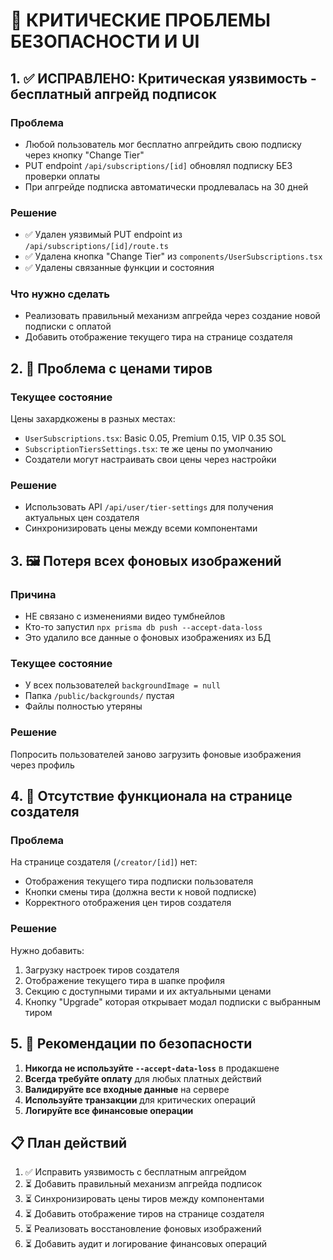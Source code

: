 # 🚨 КРИТИЧЕСКИЕ ПРОБЛЕМЫ БЕЗОПАСНОСТИ И UI

## 1. ✅ ИСПРАВЛЕНО: Критическая уязвимость - бесплатный апгрейд подписок

### Проблема
- Любой пользователь мог бесплатно апгрейдить свою подписку через кнопку "Change Tier"
- PUT endpoint `/api/subscriptions/[id]` обновлял подписку БЕЗ проверки оплаты
- При апгрейде подписка автоматически продлевалась на 30 дней

### Решение
- ✅ Удален уязвимый PUT endpoint из `/api/subscriptions/[id]/route.ts`
- ✅ Удалена кнопка "Change Tier" из `components/UserSubscriptions.tsx`
- ✅ Удалены связанные функции и состояния

### Что нужно сделать
- Реализовать правильный механизм апгрейда через создание новой подписки с оплатой
- Добавить отображение текущего тира на странице создателя

## 2. 💸 Проблема с ценами тиров

### Текущее состояние
Цены захардкожены в разных местах:
- `UserSubscriptions.tsx`: Basic 0.05, Premium 0.15, VIP 0.35 SOL
- `SubscriptionTiersSettings.tsx`: те же цены по умолчанию
- Создатели могут настраивать свои цены через настройки

### Решение
- Использовать API `/api/user/tier-settings` для получения актуальных цен создателя
- Синхронизировать цены между всеми компонентами

## 3. 🖼️ Потеря всех фоновых изображений

### Причина
- НЕ связано с изменениями видео тумбнейлов
- Кто-то запустил `npx prisma db push --accept-data-loss`
- Это удалило все данные о фоновых изображениях из БД

### Текущее состояние
- У всех пользователей `backgroundImage = null`
- Папка `/public/backgrounds/` пустая
- Файлы полностью утеряны

### Решение
Попросить пользователей заново загрузить фоновые изображения через профиль

## 4. 📱 Отсутствие функционала на странице создателя

### Проблема
На странице создателя (`/creator/[id]`) нет:
- Отображения текущего тира подписки пользователя
- Кнопки смены тира (должна вести к новой подписке)
- Корректного отображения цен тиров создателя

### Решение
Нужно добавить:
1. Загрузку настроек тиров создателя
2. Отображение текущего тира в шапке профиля
3. Секцию с доступными тирами и их актуальными ценами
4. Кнопку "Upgrade" которая открывает модал подписки с выбранным тиром

## 5. 🔐 Рекомендации по безопасности

1. **Никогда не используйте `--accept-data-loss`** в продакшене
2. **Всегда требуйте оплату** для любых платных действий
3. **Валидируйте все входные данные** на сервере
4. **Используйте транзакции** для критических операций
5. **Логируйте все финансовые операции**

## 📋 План действий

1. ✅ Исправить уязвимость с бесплатным апгрейдом
2. ⏳ Добавить правильный механизм апгрейда подписок
3. ⏳ Синхронизировать цены тиров между компонентами
4. ⏳ Добавить отображение тиров на странице создателя
5. ⏳ Реализовать восстановление фоновых изображений
6. ⏳ Добавить аудит и логирование финансовых операций 